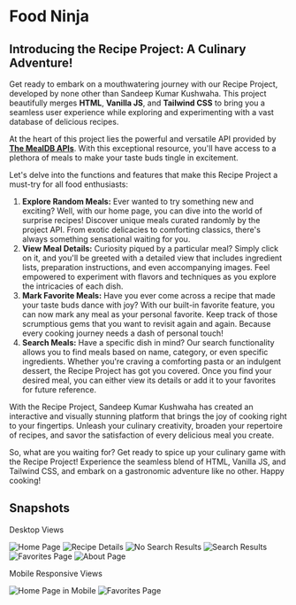 # Food Ninja 

## Introducing the Recipe Project: A Culinary Adventure!

Get ready to embark on a mouthwatering journey with our Recipe Project, developed by none other than Sandeep Kumar Kushwaha. This project beautifully merges **HTML**, **Vanilla JS**, and **Tailwind CSS** to bring you a seamless user experience while exploring and experimenting with a vast database of delicious recipes.

At the heart of this project lies the powerful and versatile API provided by **[The MealDB APIs](https://www.themealdb.com/api.php)**. With this exceptional resource, you'll have access to a plethora of meals to make your taste buds tingle in excitement.

Let's delve into the functions and features that make this Recipe Project a must-try for all food enthusiasts:

1. **Explore Random Meals:** Ever wanted to try something new and exciting? Well, with our home page, you can dive into the world of surprise recipes! Discover unique meals curated randomly by the project API. From exotic delicacies to comforting classics, there's always something sensational waiting for you.
2. **View Meal Details:** Curiosity piqued by a particular meal? Simply click on it, and you'll be greeted with a detailed view that includes ingredient lists, preparation instructions, and even accompanying images. Feel empowered to experiment with flavors and techniques as you explore the intricacies of each dish.
3. **Mark Favorite Meals:** Have you ever come across a recipe that made your taste buds dance with joy? With our built-in favorite feature, you can now mark any meal as your personal favorite. Keep track of those scrumptious gems that you want to revisit again and again. Because every cooking journey needs a dash of personal touch!
4. **Search Meals:** Have a specific dish in mind? Our search functionality allows you to find meals based on name, category, or even specific ingredients. Whether you're craving a comforting pasta or an indulgent dessert, the Recipe Project has got you covered. Once you find your desired meal, you can either view its details or add it to your favorites for future reference.

With the Recipe Project, Sandeep Kumar Kushwaha has created an interactive and visually stunning platform that brings the joy of cooking right to your fingertips. Unleash your culinary creativity, broaden your repertoire of recipes, and savor the satisfaction of every delicious meal you create.

So, what are you waiting for? Get ready to spice up your culinary game with the Recipe Project! Experience the seamless blend of HTML, Vanilla JS, and Tailwind CSS, and embark on a gastronomic adventure like no other. Happy cooking!

## Snapshots

Desktop Views

![Home Page](snaps/food-ninja-home-page.jpg)
![Recipe Details](snaps/food-ninja-recipe-details.jpg)
![No Search Results](snaps/food-ninja-no-search-results.jpg)
![Search Results](snaps/food-ninja-search-results.jpg)
![Favorites Page](snaps/food-ninja-favorites-page.jpg)
![About Page](snaps/food-ninja-about-page.jpg)

Mobile Responsive Views

![Home Page in Mobile](snaps/food-ninja-mobile-home-page.jpg)
![Favorites Page](snaps/food-ninja-mobile-favorites-page.jpg)
